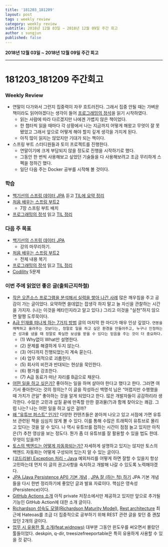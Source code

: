 ```yaml
---
title: '181203_181209'  
layout: post  
tags : weekly review
category: weekly review
subtitle: 2018년 12월 03일 ~ 2018년 12월 09일 주간 회고
author : sungjun
published: false
---
```


**2018년 12월 03일 ~ 2018년 12월 09일 주간 회고** 

---

# 181203_181209 주간회고 

### Weekly Review
- 연말이 다가와서 그런지 집중력이 자꾸 흐트러진다. 그래서 집중 안될 때는 가벼운 책이라도 읽어야겠다는 생각이 들어 [프로그래밍의 정석](https://book.naver.com/bookdb/book_detail.nhn?bid=12692342)을 읽기 시작하였다.
    - 읽는 사람에 따라 다르겠지만 나에겐 가볍지 않은 책이었다.
    - 한 챕터씩 읽을 때마다 각 상황에서 나는 지금까지 어떻게 해왔고 무엇이 잘 못 됐었고 그래서 앞으로 어떻게 해야 할지 깊게 생각을 가지게 된다.
    - 아직 많이 읽지는 않았지만 기대가 되는 책이다.
- 스프링 부트 스터디원들과 토이 프로젝트를 진행한다.
    - 연말이기에 크게 부담되지 않을 정도로 진행을 시작하기로 했다.
    - 그동안 한 번씩 사용해보고 싶었던 기술들을 다 사용해보려고 조금 무리하게 스펙을 정하긴 했다.
    - 일단 다음 주는 Docker 공부를 시작해 볼 것이다.

### 학습
- [백기선의 스프링 데이터 JPA](https://www.inflearn.com/course/%EC%8A%A4%ED%94%84%EB%A7%81-%EB%8D%B0%EC%9D%B4%ED%84%B0-jpa/) 듣고 [TIL에 요약 정리](https://github.com/gwonsungjun/TIL/blob/master/JPA/Whiteship-JPA.md)
- [처음 배우는 스프링 부트2](https://book.naver.com/bookdb/book_detail.nhn?bid=14031681)
    - 7장 스프링 부트 배치
- [프로그래밍의 정석](https://book.naver.com/bookdb/book_detail.nhn?bid=12692342) 읽고 [TIL 정리](https://github.com/gwonsungjun/TIL/blob/master/Book-Review/Development/principles-of-programming.md)

### 다음 주 목표
- [백기선의 스프링 데이터 JPA](https://www.inflearn.com/course/%EC%8A%A4%ED%94%84%EB%A7%81-%EB%8D%B0%EC%9D%B4%ED%84%B0-jpa/)
    - 강의 마무리하기.
- [처음 배우는 스프링 부트2](https://book.naver.com/bookdb/book_detail.nhn?bid=14031681)
    - 전체 내용 복기
- [프로그래밍의 정석](https://book.naver.com/bookdb/book_detail.nhn?bid=12692342) 읽고 [TIL 정리](https://github.com/gwonsungjun/TIL/blob/master/Book-Review/Development/principles-of-programming.md)
- [Codility](https://www.codility.com/) 5문제

### 이번 주에 읽었던 좋은 글(출퇴근지하철)
- [작은 오픈소스 프로그램을 분석해서 실력을 쌓아 나간 사례](https://okky.kr/article/408595) 많은 깨우침을 주고 공감이 가는 글이었다. 요약하면 쓸데없는 잡생각 하지 말고 늘 자신을 관찰하는 시간을 가지자. (나는 이것을 메타인지라고 알고 있다.) 그리고 이것을 "실천"하지 않으면 말짱 도루묵이다.
- [A급 인재를 떠나게 하는 7가지 방법](https://brunch.co.kr/@hyungsukkim/20) 글의 마지막 한 마디가 매우 인상 깊었다. `연봉을 깨짝하고 올려주는 것보다는, 정말로 일을 하고 싶은 환경을 만들어주고, 누구나 인정하는 큰 성과를 냈을 때 정말로 확실한 보상을 받을 수 있다는 믿음을 주는 것이 더 중요하다.`
    - (1) Why없이 What만 설명한다.
    - (2) 문제를 해결하게 두지 않는다.
    - (3) 어디까지 진행되었는지 계속 묻는다.
    - (4) 업무 외적으로 괴롭힌다.
    - (5) 회사의 비전과 반대되는 현상을 묵인한다.
    - (6) 평가를 강조한다.
    - (7) A급 동료가 떠난 자리를 B급으로 채운다.
- [어떤 일을 하고 싶은가?](https://brunch.co.kr/@cleancode/37) 좋아하는 일을 하며 살아야 한다고 했다고 한다. 그러면 여기서 좋아한다는 것의 정의는? 이 글을 작성하신 백명석 님은 “어렵지만 수행했을 때 가치가 큰일” 좋아하는 것을 알게 되었다고 한다. 많은 개발자들이 공감하리라 생각한다. 수많은 고민과 삽질 끝에 만족할 만한 결과물(?)과 함께 찾아오는 쾌감. 그럼 나는? 나는 어떤 일을 하고 싶은 걸까?
- [왜 “유튜브 퍼스트” 인가?](https://medium.com/@zuyoungmin/youtubefirst2018-a3b26fd74eca) 다양한 컨텐츠들은 쏟아져 나오고 있고 서점에 가면 유튜브 관련된 책을 심심치 않게 볼 수 있다. 이를 통해 수많은 트래픽이 유튜브로 몰리고 있다는 것을 알 수 있다. 나 역시 유튜브를 접하는 시간이 점점 늘고 있지만 아직은(?) 추천 영상을 보는 정도다. 뭔가 좀 더 유튜브를 잘 활용할 수 있을 법도 한데. 무엇이 있을까?
- [토스의 백엔드는 어떻게 자동화되는가?](https://medium.com/@ghilbut/%ED%86%A0%EC%8A%A4%EC%9D%98-%EB%B0%B1%EC%97%94%EB%93%9C%EB%8A%94-%EC%96%B4%EB%96%BB%EA%B2%8C-%EC%9E%90%EB%8F%99%ED%99%94%EB%90%98%EB%8A%94%EA%B0%80-6042e6bd110d) 자세하게 설명하고 있지는 않지만 토스의 백엔드 자동화는 어떻게 구성되어 있는지 알 수 있는 글이다.  
- [(코드리뷰) Exception 처리 - Java](https://www.slipp.net/questions/350) 예외처리를 어떻게 하면 잘할 수 있을지 항상 고민하는데 먼저 이 글의 권고사항을 숙지하고 개발해 나갈 수 있도록 노력해야겠다.
- [JPA (Java Persistence API) 기본 개념](http://tinkerbellbass.tistory.com/24) , [JPA 잘 (하는 척) 하기](https://www.slideshare.net/ssusere4d67c/jpa-53004111) JPA 기본 개념들을 다시 한번 정리하기에 좋았던 글과 발표 자료이다. 핵심은 영속성(Persistence)이다.
- [GitHub Actions 소개](https://blog.outsider.ne.kr/1412) 아직 private 저장소에서만 제공하고 있지만 앞으로 추가될 기능인 GitHub Action에 대한 소개 글이다. 
- [Richardson 성숙도 모델(Richardson Maturity Model)](http://jinson.tistory.com/190), [Rest architecture](http://wiki.pchero21.com/wiki/Rest_architecture) 최근에 Hateoas를 조금 더 집중적으로 공부하기 위해 REST 관련 글을 찾던 중 괜찮았던 2개의 글이다.
- [업무 시 유용한 툴 소개(feat.widnows)](https://velog.io/@rudwnok123/%EC%97%85%EB%AC%B4-%EC%8B%9C-%EC%9C%A0%EC%9A%A9%ED%95%9C-%ED%88%B4-%EC%86%8C%EA%B0%9Cfeat.-window) 대부분 그동안 윈도우를 써오면서 몰랐던 툴들이었다. deskpin, q-dir, treesizefreeportable은 특히 유용하게 사용할 수 있을 것 같다.
